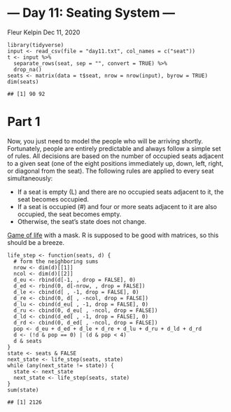 — Day 11: Seating System —
================
Fleur Kelpin
Dec 11, 2020

    library(tidyverse)
    input <- read_csv(file = "day11.txt", col_names = c("seat"))
    t <- input %>%
      separate_rows(seat, sep = "", convert = TRUE) %>%
      drop_na()
    seats <- matrix(data = t$seat, nrow = nrow(input), byrow = TRUE)
    dim(seats)

    ## [1] 90 92

# Part 1

Now, you just need to model the people who will be arriving shortly.
Fortunately, people are entirely predictable and always follow a simple
set of rules. All decisions are based on the number of occupied seats
adjacent to a given seat (one of the eight positions immediately up,
down, left, right, or diagonal from the seat). The following rules are
applied to every seat simultaneously:

-   If a seat is empty (L) and there are no occupied seats adjacent to
    it, the seat becomes occupied.
-   If a seat is occupied (\#) and four or more seats adjacent to it are
    also occupied, the seat becomes empty.
-   Otherwise, the seat’s state does not change.

[Game of
life](https://win-vector.com/2018/10/28/conways-game-of-life-in-r-or-on-the-importance-of-vectorizing-your-r-code/)
with a mask. R is supposed to be good with matrices, so this should be a
breeze.

    life_step <- function(seats, d) {
      # form the neighboring sums
      nrow <- dim(d)[[1]]
      ncol <- dim(d)[[2]]
      d_eu <- rbind(d[-1, , drop = FALSE], 0)
      d_ed <- rbind(0, d[-nrow, , drop = FALSE])
      d_le <- cbind(d[ , -1, drop = FALSE], 0)
      d_re <- cbind(0, d[ , -ncol, drop = FALSE])
      d_lu <- cbind(d_eu[ , -1, drop = FALSE], 0)
      d_ru <- cbind(0, d_eu[ , -ncol, drop = FALSE])
      d_ld <- cbind(d_ed[ , -1, drop = FALSE], 0)
      d_rd <- cbind(0, d_ed[ , -ncol, drop = FALSE])
      pop <- d_eu + d_ed + d_le + d_re + d_lu + d_ru + d_ld + d_rd
      d <- (!d & pop == 0) | (d & pop < 4)
      d & seats
    }
    state <- seats & FALSE
    next_state <- life_step(seats, state)
    while (any(next_state != state)) {
      state <- next_state
      next_state <- life_step(seats, state)
    }
    sum(state)

    ## [1] 2126
